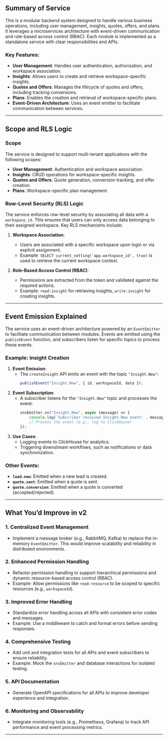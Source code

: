 ## Summary of Service
This is a modular backend system designed to handle various business operations, including user management, insights, quotes, offers, and plans. It leverages a microservices architecture with event-driven communication and role-based access control (RBAC). Each module is implemented as a standalone service with clear responsibilities and APIs.

### Key Features:
- **User Management**: Handles user authentication, authorization, and workspace association.
- **Insights**: Allows users to create and retrieve workspace-specific insights.
- **Quotes and Offers**: Manages the lifecycle of quotes and offers, including tracking conversions.
- **Plans**: Enables the creation and retrieval of workspace-specific plans.
- **Event-Driven Architecture**: Uses an event emitter to facilitate communication between services.

---

## Scope and RLS Logic
### Scope
The service is designed to support multi-tenant applications with the following scopes:
- **User Management**: Authentication and workspace association.
- **Insights**: CRUD operations for workspace-specific insights.
- **Quotes and Offers**: Quote generation, conversion tracking, and offer creation.
- **Plans**: Workspace-specific plan management.

### Row-Level Security (RLS) Logic
The service enforces row-level security by associating all data with a `workspace_id`. This ensures that users can only access data belonging to their assigned workspace. Key RLS mechanisms include:
1. **Workspace Association**:
   - Users are associated with a specific workspace upon login or via explicit assignment.
   - Example: `SELECT current_setting('app.workspace_id', true)` is used to retrieve the current workspace context.

2. **Role-Based Access Control (RBAC)**:
   - Permissions are extracted from the token and validated against the required actions.
   - Example: `read:insight` for retrieving insights, `write:insight` for creating insights.

---

## Event Emission Explained
The service uses an event-driven architecture powered by an `EventEmitter` to facilitate communication between modules. Events are emitted using the `publishEvent` function, and subscribers listen for specific topics to process these events.

### Example: Insight Creation
1. **Event Emission**:
   - The `createInsight` API emits an event with the topic `"Insight.New"`:
     ```typescript
     publishEvent("Insight.New", { id, workspaceId, data });
     ```
2. **Event Subscription**:
   - A subscriber listens for the `"Insight.New"` topic and processes the event:
     ```typescript
     snsEmitter.on("Insight.New", async (message) => {
         console.log(`Subscriber received Insight.New event:`, message);
         // Process the event (e.g., log to ClickHouse)
     });
     ```
3. **Use Cases**:
   - Logging events to ClickHouse for analytics.
   - Triggering downstream workflows, such as notifications or data synchronization.

### Other Events:
- **`lead.new`**: Emitted when a new lead is created.
- **`quote.sent`**: Emitted when a quote is sent.
- **`quote.conversion`**: Emitted when a quote is converted (accepted/rejected).

---

## What You’d Improve in v2
### 1. **Centralized Event Management**
   - Implement a message broker (e.g., RabbitMQ, Kafka) to replace the in-memory `EventEmitter`. This would improve scalability and reliability in distributed environments.

### 2. **Enhanced Permission Handling**
   - Refactor permission handling to support hierarchical permissions and dynamic resource-based access control (RBAC).
   - Example: Allow permissions like `read:resource` to be scoped to specific resources (e.g., `workspaceId`).

### 3. **Improved Error Handling**
   - Standardize error handling across all APIs with consistent error codes and messages.
   - Example: Use a middleware to catch and format errors before sending responses.

### 4. **Comprehensive Testing**
   - Add unit and integration tests for all APIs and event subscribers to ensure reliability.
   - Example: Mock the `snsEmitter` and database interactions for isolated testing.

### 5. **API Documentation**
   - Generate OpenAPI specifications for all APIs to improve developer experience and integration.

### 6. **Monitoring and Observability**
   - Integrate monitoring tools (e.g., Prometheus, Grafana) to track API performance and event processing metrics.

---